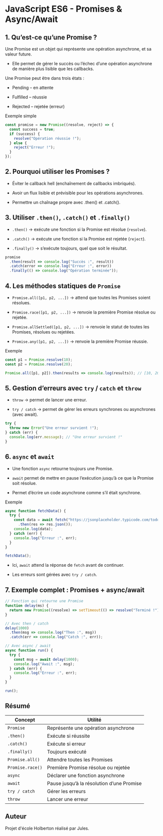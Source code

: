 # JavaScript ES6 - Promises & Async/Await

## 1. Qu’est-ce qu’une Promise ?

Une Promise est un objet qui représente une opération asynchrone, et sa valeur future.

- Elle permet de gérer le succès ou l’échec d’une opération asynchrone de manière plus lisible que les callbacks.

Une Promise peut être dans trois états :

- Pending – en attente

- Fulfilled – réussie

- Rejected – rejetée (erreur)

Exemple simple

```js
const promise = new Promise((resolve, reject) => {
  const success = true;
  if (success) {
    resolve("Opération réussie !");
  } else {
    reject("Erreur !");
  }
});
```

## 2. Pourquoi utiliser les Promises ?

- Éviter le callback hell (enchaînement de callbacks imbriqués).

- Avoir un flux lisible et prévisible pour les opérations asynchrones.

- Permettre un chaînage propre avec .then() et .catch().

## 3. Utiliser `.then()`, `.catch()` et `.finally()`

- `.then()` → exécute une fonction si la Promise est résolue (`resolve`).

- `.catch()` → exécute une fonction si la Promise est rejetée (`reject`).

- `.finally()` → s’exécute toujours, quel que soit le résultat.

```js
promise
  .then(result => console.log("Succès :", result))
  .catch(error => console.log("Erreur :", error))
  .finally(() => console.log("Opération terminée"));
```

## 4. Les méthodes statiques de `Promise`

- `Promise.all([p1, p2, ...])` → attend que toutes les Promises soient résolues.

- `Promise.race([p1, p2, ...])` → renvoie la première Promise résolue ou rejetée.

- `Promise.allSettled([p1, p2, ...])` → renvoie le statut de toutes les Promises, résolues ou rejetées.

- `Promise.any([p1, p2, ...])` → renvoie la première Promise réussie.

Exemple

```js
const p1 = Promise.resolve(10);
const p2 = Promise.resolve(20);

Promise.all([p1, p2]).then(results => console.log(results)); // [10, 20]
```

## 5. Gestion d’erreurs avec `try` / `catch` et `throw`

- `throw` → permet de lancer une erreur.

- `try / catch` → permet de gérer les erreurs synchrones ou asynchrones (avec await).

```js
try {
  throw new Error("Une erreur survient !");
} catch (err) {
  console.log(err.message); // "Une erreur survient !"
}
```

## 6. `async` et `await`

- Une fonction `async` retourne toujours une Promise.

- `await` permet de mettre en pause l’exécution jusqu’à ce que la Promise soit résolue.

- Permet d’écrire un code asynchrone comme s’il était synchrone.

Exemple

```js
async function fetchData() {
  try {
    const data = await fetch("https://jsonplaceholder.typicode.com/todos/1")
      .then(res => res.json());
    console.log(data);
  } catch (err) {
    console.log("Erreur :", err);
  }
}

fetchData();
```
- Ici, `await` attend la réponse de `fetch` avant de continuer.

- Les erreurs sont gérées avec `try / catch`.

## 7. Exemple complet : Promises + async/await

```js
// Fonction qui retourne une Promise
function delay(ms) {
  return new Promise((resolve) => setTimeout(() => resolve("Terminé !"), ms));
}

// Avec then / catch
delay(1000)
  .then(msg => console.log("Then :", msg))
  .catch(err => console.log("Catch :", err));

// Avec async / await
async function run() {
  try {
    const msg = await delay(1000);
    console.log("Await :", msg);
  } catch (err) {
    console.log("Erreur :", err);
  }
}

run();
```

## Résumé

| Concept          | Utilité                                   |
| ---------------- | ----------------------------------------- |
| `Promise`        | Représente une opération asynchrone       |
| `.then()`        | Exécute si réussite                       |
| `.catch()`       | Exécute si erreur                         |
| `.finally()`     | Toujours exécuté                          |
| `Promise.all()`  | Attendre toutes les Promises              |
| `Promise.race()` | Première Promise résolue ou rejetée       |
| `async`          | Déclarer une fonction asynchrone          |
| `await`          | Pause jusqu’à la résolution d’une Promise |
| `try / catch`    | Gérer les erreurs                         |
| `throw`          | Lancer une erreur                         |

## Auteur

Projet d'école Holberton réalisé par Jules.

